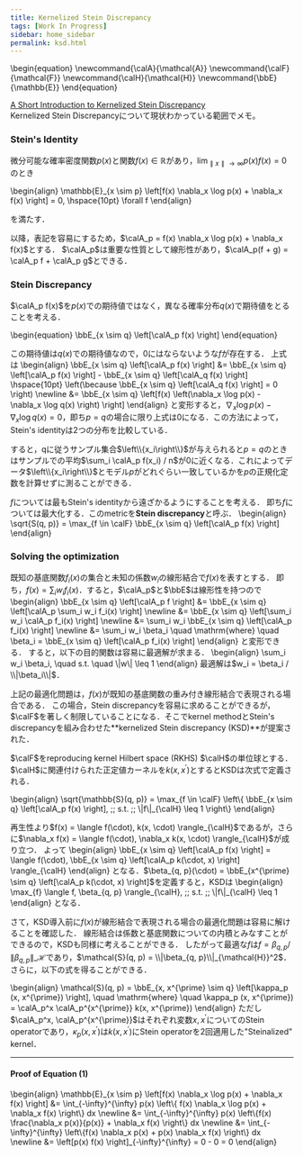 ```yaml
---
title: Kernelized Stein Discrepancy
tags: [Work In Progress]
sidebar: home_sidebar
permalink: ksd.html
---
```


\begin{equation}
\newcommand{\calA}{\mathcal{A}}
\newcommand{\calF}{\mathcal{F}}
\newcommand{\calH}{\mathcal{H}}
\newcommand{\bbE}{\mathbb{E}}
\end{equation}

[A Short Introduction to Kernelized Stein Discrepancy](http://www.cs.dartmouth.edu/~qliu/PDF/ksd_short.pdf)  
Kernelized Stein Discrepancyについて現状わかっている範囲でメモ。

### Stein's Identity

微分可能な確率密度関数$p(x)$と関数$f(x) \in \mathbb{R}$があり，$\lim_{\parallel x \parallel \rightarrow \infty} p(x)f(x) = 0$のとき

\begin{align}
\mathbb{E}_{x \sim p} \left[f(x) \nabla_x \log p(x) + \nabla_x f(x) \right] = 0, \hspace{10pt} \forall f
\end{align}

を満たす．

以降，表記を容易にするため，$\calA_p = f(x) \nabla_x \log p(x) + \nabla_x f(x)$とする．
$\calA_p$は重要な性質として線形性があり，$\calA_p(f + g) = \calA_p f + \calA_p g$とできる．

### Stein Discrepancy

$\calA_p f(x)$を$p(x)$での期待値ではなく，異なる確率分布$q(x)$で期待値をとることを考える．

\begin{equation}
\bbE_{x \sim q} \left[\calA_p f(x) \right]
\end{equation}

この期待値は$q(x)$での期待値なので，0にはならないような$f$が存在する．
上式は
\begin{align}
\bbE_{x \sim q} \left[\calA_p f(x) \right] 
&= \bbE_{x \sim q} \left[\calA_p f(x) \right] - \bbE_{x \sim q} \left[\calA_q f(x) \right] \hspace{10pt} \left(\because \bbE_{x \sim q} \left[\calA_q f(x) \right] = 0 \right) \newline
&= \bbE_{x \sim q} \left[f(x) \left(\nabla_x \log p(x) - \nabla_x \log q(x) \right) \right]
\end{align}
と変形すると，$\nabla_x \log p(x) - \nabla_x \log q(x) = 0$，即ち$p = q$の場合に限り上式は0になる．この方法によって，Stein's identityは2つの分布を比較している．

すると，qに従うサンプル集合$\left\\{x_i\right\\}$が与えられると$p = q$のときはサンプルでの平均$\sum_i \calA_p f(x_i) / n$が0に近くなる．これによってデータ$\left\\{x_i\right\\}$とモデル$p$がどれぐらい一致しているかを$p$の正規化定数を計算せずに測ることができる．

$f$については最もStein's identityから遠ざかるようにすることを考える．
即ち$f$については最大化する．このmetricを**Stein discrepancy**と呼ぶ．
\begin{align}
\sqrt{S(q, p)} = \max_{f \in \calF} \bbE_{x \sim q} \left[\calA_p f(x) \right]
\end{align}

### Solving the optimization

既知の基底関数$f_i(x)$の集合と未知の係数$w_i$の線形結合で$f(x)$を表すとする．
即ち，$f(x) = \sum_i w_i f_i(x)$．すると，$\calA_p$と$\bbE$は線形性を持つので
\begin{align}
\bbE_{x \sim q} \left[\calA_p f \right] 
&= \bbE_{x \sim q} \left[\calA_p \sum_i w_i f_i(x) \right] \newline
&= \bbE_{x \sim q} \left[\sum_i w_i \calA_p f_i(x) \right] \newline
&= \sum_i w_i \bbE_{x \sim q} \left[\calA_p f_i(x) \right] \newline
&= \sum_i w_i \beta_i \quad \mathrm{where} \quad \beta_i = \bbE_{x \sim q} \left[\calA_p f_i(x) \right]
\end{align}
と変形できる．
すると，以下の目的関数は容易に最適解が求まる．
\begin{align}
\sum_i w_i \beta_i, \quad s.t. \quad \\|w\\| \leq 1
\end{align}
最適解は$w_i = \beta_i / \\|\beta_i\\|$．

上記の最適化問題は，$f(x)$が既知の基底関数の重み付き線形結合で表現される場合である．
この場合，Stein discrepancyを容易に求めることができるが，$\calF$を著しく制限していることになる．そこでkernel methodとStein's discrepancyを組み合わせた**kernelized Stein discrepancy (KSD)**が提案された．

$\calF$をreproducing kernel Hilbert space (RKHS) $\calH$の単位球とする．
$\calH$に関連付けられた正定値カーネルを$k(x, x^{\prime})$とするとKSDは次式で定義される．

\begin{align}
\sqrt{\mathbb{S}(q, p)} = \max_{f \in \calF} \left\\{ \bbE_{x \sim q} \left[\calA_p f(x) \right], \;\; s.t. \;\; \\|f\\|_{\calH} \leq 1 \right\\}
\end{align}

再生性より$f(x) = \langle f(\cdot), k(x, \cdot) \rangle_{\calH}$であるが，さらに$\nabla_x f(x) = \langle f(\cdot), \nabla_x k(x, \cdot) \rangle_{\calH}$が成り立つ．
よって
\begin{align}
\bbE_{x \sim q} \left[\calA_p f(x) \right] = \langle f(\cdot), \bbE_{x \sim q} \left[\calA_p k(\cdot, x) \right] \rangle_{\calH}
\end{align}
となる．$\beta_{q, p}(\cdot) = \bbE_{x^{\prime} \sim q} \left[\calA_p k(\cdot, x) \right]$を定義すると，KSDは
\begin{align}
\max_{f} \langle f, \beta_{q, p} \rangle_{\calH}, \;\; s.t. \;\; \\|f\\|_{\calH} \leq 1
\end{align}
となる．

さて，KSD導入前に$f(x)$が線形結合で表現される場合の最適化問題は容易に解けることを確認した．
線形結合は係数と基底関数についての内積とみなすことができるので，KSDも同様に考えることができる．
したがって最適な$f$は$f = \beta_{q, p} / \|\beta_{q, p}\|\_{\mathcal{H}}$であり，$\mathcal{S}(q, p) = \\|\beta_{q, p}\\|_{\mathcal{H}}^2$．
さらに，以下の式を得ることができる．

\begin{align}
\mathcal{S}(q, p) = \bbE_{x, x^{\prime} \sim q} \left[\kappa_p (x, x^{\prime}) \right], \quad \mathrm{where} \quad \kappa_p (x, x^{\prime}) = \calA_p^x \calA_p^{x^{\prime}} k(x, x^{\prime})
\end{align}
ただし$\calA_p^x, \calA_p^{x^{\prime}}$はそれぞれ変数$x, x^{\prime}$についてのStein operatorであり，$\kappa_p (x, x^{\prime})$は$k(x, x^{\prime})$にStein operatorを2回適用した"Steinalized" kernel．

---

#### Proof of Equation (1)

\begin{align}
\mathbb{E}\_{x \sim p} \left[f(x) \nabla_x \log p(x) + \nabla_x f(x) \right]
&= \int_{-\infty}^{\infty} p(x) \left\\{ f(x) \nabla_x \log p(x) + \nabla_x f(x) \right\\} dx \newline
&= \int_{-\infty}^{\infty} p(x) \left\\{f(x) \frac{\nabla_x p(x)}{p(x)} + \nabla_x f(x) \right\\} dx \newline
&= \int_{-\infty}^{\infty} \left\\{f(x) \nabla_x p(x) + p(x) \nabla_x f(x) \right\\} dx \newline
&= \left[p(x) f(x) \right]_{-\infty}^{\infty} = 0 - 0 = 0
\end{align}
